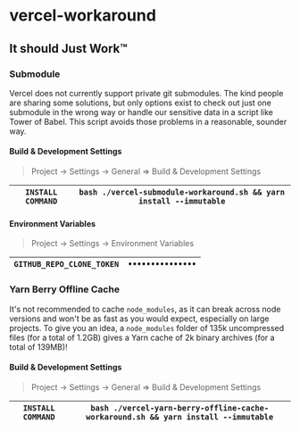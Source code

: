 # vercel-workaround

## It should Just Work™

### Submodule

Vercel does not currently support private git submodules. The kind people are
sharing some solutions, but only options exist to check out just one submodule
in the wrong way or handle our sensitive data in a script like Tower of Babel.
This script avoids those problems in a reasonable, sounder way.

#### Build & Development Settings

> Project -> Settings -> General => Build & Development Settings

| `INSTALL COMMAND` | `bash ./vercel-submodule-workaround.sh && yarn install --immutable` |
| ----------------- | ------------------------------------------------------------------- |

#### Environment Variables

> Project -> Settings -> Environment Variables

| `GITHUB_REPO_CLONE_TOKEN` | `•••••••••••••••` |
| ------------------------- | ----------------- |

### Yarn Berry Offline Cache

It's not recommended to cache `node_modules`, as it can break across node
versions and won't be as fast as you would expect, especially on large projects.
To give you an idea, a `node_modules` folder of 135k uncompressed files (for a
total of 1.2GB) gives a Yarn cache of 2k binary archives (for a total of 139MB)!

#### Build & Development Settings

> Project -> Settings -> General => Build & Development Settings

| `INSTALL COMMAND` | `bash ./vercel-yarn-berry-offline-cache-workaround.sh && yarn install --immutable` |
| ----------------- | ---------------------------------------------------------------------------------- |
